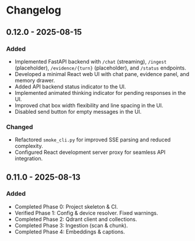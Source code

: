 # Changelog

## 0.12.0 - 2025-08-15

### Added

- Implemented FastAPI backend with `/chat` (streaming), `/ingest` (placeholder), `/evidence/{turn}` (placeholder), and `/status` endpoints.
- Developed a minimal React web UI with chat pane, evidence panel, and memory drawer.
- Added API backend status indicator to the UI.
- Implemented animated thinking indicator for pending responses in the UI.
- Improved chat box width flexibility and line spacing in the UI.
- Disabled send button for empty messages in the UI.

### Changed

- Refactored `smoke_cli.py` for improved SSE parsing and reduced complexity.
- Configured React development server proxy for seamless API integration.

## 0.11.0 - 2025-08-13

### Added

- Completed Phase 0: Project skeleton & CI.
- Verified Phase 1: Config & device resolver. Fixed warnings.
- Completed Phase 2: Qdrant client and collections.
- Completed Phase 3: Ingestion (scan & chunk).
- Completed Phase 4: Embeddings & captions.

